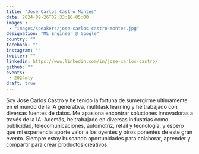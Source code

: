 ```yaml
---
title: "José Carlos Castro Montes"
date: 2024-09-26T02:33:16-05:00
images : 
 - "images/speakers/jose-carlos-castro-montes.jpg"
designation: "ML Engineer @ Google"
country: ""
facebook: ""
instagram: ""
twitter: ""
linkedin: https://www.linkedin.com/in/jose-carlos-castro/
github: ""
events: 
 - 2024mty
draft: true
---
```


Soy Jose Carlos Castro y he tenido la fortuna de sumergirme ultimamente en el mundo de la IA generativa, multitask learning y he trabajado con diversas fuentes de datos. Me apasiona encontrar soluciones innovadoras a través de la IA. Además, he trabajado en diversas industrias como publicidad, telecomunicaciones, automotriz, retail y tecnología, y espero que mi experiencia aporte valor a los oyentes y otros ponentes de este gran evento. Siempre estoy buscando oportunidades para colaborar, aprender y compartir para crear productos creativos.

